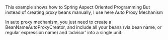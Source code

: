 This example shows how to Spring Aspect Oriented Programming
But instead of creating proxy beans manually, I use here Auto Proxy Mechanism

In auto proxy mechanism, you just need to create a BeanNameAutoProxyCreator, and include all your beans 
(via bean name, or regular expression name) and ‘advisor’ into a single unit. 